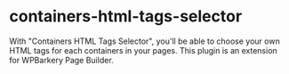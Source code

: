 # containers-html-tags-selector
With "Containers HTML Tags Selector", you'll be able to choose your own HTML tags for each containers in your pages. This plugin is an extension for WPBarkery Page Builder.
